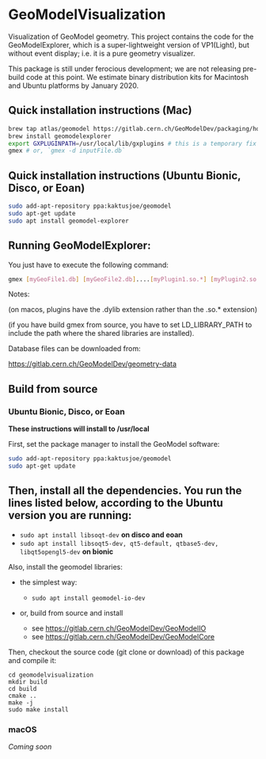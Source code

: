 # GeoModelVisualization

Visualization of GeoModel geometry.  This project contains the code for the GeoModelExplorer, which is a super-lightweight version of VP1(Light), but without event display; i.e. it is a pure geometry visualizer.  

This package is still under ferocious development; we are not releasing pre-build code at this point.  We estimate binary distribution kits for Macintosh and Ubuntu platforms by January 2020. 

## Quick installation instructions (Mac)

```bash
brew tap atlas/geomodel https://gitlab.cern.ch/GeoModelDev/packaging/homebrew-geomodel.git
brew install geomodelexplorer
export GXPLUGINPATH=/usr/local/lib/gxplugins # this is a temporary fix
gmex # or, `gmex -d inputFile.db`
```

## Quick installation instructions (Ubuntu Bionic, Disco, or Eoan)

```bash
sudo add-apt-repository ppa:kaktusjoe/geomodel
sudo apt-get update
sudo apt install geomodel-explorer
```

## Running GeoModelExplorer:

You just have to execute the following command:

```bash
gmex [myGeoFile1.db] [myGeoFile2.db]....[myPlugin1.so.*] [myPlugin2.so.*]... 
```
Notes:

(on macos, plugins have the .dylib extension rather than the .so.* extension)

(if you have build gmex from source, you have to set LD_LIBRARY_PATH to include 
 the path where the shared libraries are installed). 

Database files can be downloaded from:

<https://gitlab.cern.ch/GeoModelDev/geometry-data>


## Build from source 

### Ubuntu Bionic, Disco, or Eoan


**These instructions will install to /usr/local**

First, set the package manager to install the GeoModel software:

```bash
sudo add-apt-repository ppa:kaktusjoe/geomodel
sudo apt-get update
```

Then, install all the dependencies. You run the lines listed below, according to the Ubuntu version you are running: 
- 
- `sudo apt install libsoqt-dev` **on disco and eoan**
- `sudo apt install libsoqt5-dev, qt5-default, qtbase5-dev, libqt5opengl5-dev` **on bionic**
 
Also, install the geomodel libraries:

- the simplest way:
    - `sudo apt install geomodel-io-dev`

- or, build from source and install
    - see <https://gitlab.cern.ch/GeoModelDev/GeoModelIO>
    - see <https://gitlab.cern.ch/GeoModelDev/GeoModelCore> 
 
Then, checkout the source code (git clone or download) of this package and compile it:

```
cd geomodelvisualization
mkdir build
cd build 
cmake ..
make -j
sudo make install
```

### macOS

_Coming soon_

